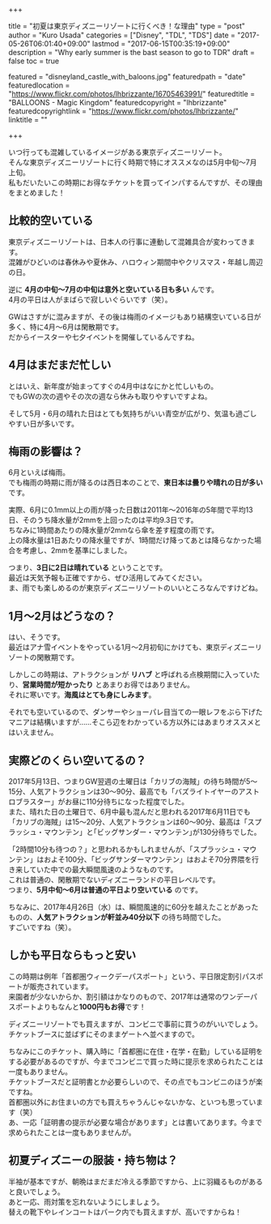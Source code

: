 +++

title       = "初夏は東京ディズニーリゾートに行くべき！な理由"
type        = "post"
author      = "Kuro Usada"
categories  = ["Disney", "TDL", "TDS"]
date        = "2017-05-26T06:01:40+09:00"
lastmod     = "2017-06-15T00:35:19+09:00"
description = "Why early summer is the bast season to go to TDR"
draft       = false
toc         = true

featured              = "disneyland_castle_with_baloons.jpg"
featuredpath          = "date"
featuredlocation      = "https://www.flickr.com/photos/lhbrizzante/16705463991/"
featuredtitle         = "BALLOONS - Magic Kingdom"
featuredcopyright     = "lhbrizzante"
featuredcopyrightlink = "https://www.flickr.com/photos/lhbrizzante/"
linktitle             = ""

+++

いつ行っても混雑しているイメージがある東京ディズニーリゾート。<br>
そんな東京ディズニーリゾートに行く時期で特にオススメなのは5月中旬〜7月上旬。<br>
私もだいたいこの時期にお得なチケットを買ってインパするんですが、その理由をまとめました！<br>

## 比較的空いている

東京ディズニーリゾートは、日本人の行事に連動して混雑具合が変わってきます。<br>
混雑がひどいのは春休みや夏休み、ハロウィン期間中やクリスマス・年越し周辺の日。<br>

逆に **4月の中旬〜7月の中旬は意外と空いている日も多い** んです。<br>
4月の平日は人がまばらで寂しいぐらいです（笑）。<br>

GWはさすがに混みますが、その後は梅雨のイメージもあり結構空いている日が多く、特に4月〜6月は閑散期です。<br>
だからイースターや七夕イベントを開催しているんですね。<br>

## 4月はまだまだ忙しい

とはいえ、新年度が始まってすぐの4月中はなにかと忙しいもの。<br>
でもGWの次の週やその次の週なら休みも取りやすいですよね。<br>

そして5月・6月の晴れた日はとても気持ちがいい青空が広がり、気温も過ごしやすい日が多いです。<br>

## 梅雨の影響は？

6月といえば梅雨。<br>
でも梅雨の時期に雨が降るのは西日本のことで、**東日本は曇りや晴れの日が多い** です。<br>

実際、6月に0.1mm以上の雨が降った日数は2011年〜2016年の5年間で平均13日、そのうち降水量が2mmを上回ったのは平均9.3日です。<br>
ちなみに1時間あたりの降水量が2mmなら傘を差す程度の雨です。<br>
上の降水量は1日あたりの降水量ですが、1時間だけ降ってあとは降らなかった場合を考慮し、2mmを基準にしました。<br>

つまり、**3日に2日は晴れている** ということです。<br>
最近は天気予報も正確ですから、ぜひ活用してみてください。<br>
ま、雨でも楽しめるのが東京ディズニーリゾートのいいところなんですけどね。<br>

## 1月〜2月はどうなの？

はい、そうです。<br>
最近はアナ雪イベントをやっている1月〜2月初旬にかけても、東京ディズニーリゾートの閑散期です。

しかしこの時期は、アトラクションが **リハブ** と呼ばれる点検期間に入っていたり、**営業時間が短かったり** とあまりお得ではありません。<br>
それに寒いです。**海風はとても身にしみます**。<br>

それでも空いているので、ダンサーやショーパレ目当ての一眼レフをぶら下げたマニアは結構いますが……そこら辺をわかっている方以外にはあまりオススメとはいえません。<br>

## 実際どのくらい空いてるの？

2017年5月13日、つまりGW翌週の土曜日は「カリブの海賊」の待ち時間が5〜15分、人気アトラクションは30〜90分、最高でも「バズライトイヤーのアストロブラスター」がお昼に110分待ちになった程度でした。<br>
また、晴れた日の土曜日で、6月中最も混んだと思われる2017年6月11日でも「カリブの海賊」は15〜20分、人気アトラクションは60〜90分、最高は「スプラッシュ・マウンテン」と｢ビッグサンダー・マウンテン｣が130分待ちでした。	<br>

「2時間10分も待つの？」と思われるかもしれませんが、「スプラッシュ・マウンテン」はおよそ100分、「ビッグサンダーマウンテン」はおよそ70分界隈を行き来していた中での最大瞬間風速のようなものです。<br>
これは普通の、閑散期でないディズニーランドの平日レベルです。<br>
つまり、**5月中旬〜6月は普通の平日より空いている** のです。<br>

ちなみに、2017年4月26日（水）は、瞬間風速的に60分を越えたことがあったものの、**人気アトラクションが軒並み40分以下** の待ち時間でした。<br>
すごいですね（笑）。<br>

## しかも平日ならもっと安い

この時期は例年「首都圏ウィークデーパスポート」という、平日限定割引パスポートが販売されています。<br>
来園者が少ないからか、割引額はかなりのもので、2017年は通常のワンデーパスポートよりもなんと**1000円もお得**です！<br>

ディズニーリゾートでも買えますが、コンビニで事前に買うのがいいでしょう。<br>
チケットブースに並ばずにそのままゲートへ並べますので。<br>

ちなみにこのチケット、購入時に「首都圏に在住・在学・在勤」している証明をする必要があるのですが、今までコンビニで買った時に提示を求められたことは一度もありません。<br>
チケットブースだと証明書とか必要らしいので、その点でもコンビニのほうが楽ですね。<br>
首都圏以外にお住まいの方でも買えちゃうんじゃないかな、といつも思っています（笑）<br>
あ、一応「証明書の提示が必要な場合があります」とは書いてあります。今まで求められたことは一度もありませんが。<br>

## 初夏ディズニーの服装・持ち物は？

半袖が基本ですが、朝晩はまだまだ冷える季節ですから、上に羽織るものがあると良いでしょう。<br>
あと一応、雨対策を忘れないようにしましょう。<br>
替えの靴下やレインコートはパーク内でも買えますが、高いですからね！<br>

<!-- 参考：【東京ディズニーリゾート】これだけは忘れるな！必携の持ち物！！ -->
